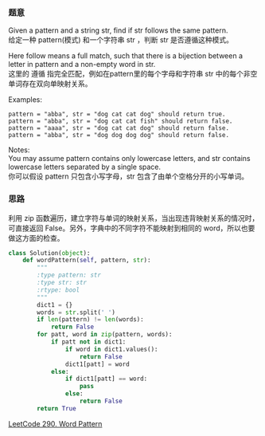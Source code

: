 ### 题意
Given a pattern and a string str, find if str follows the same pattern.  
给定一种 pattern(模式) 和一个字符串 str ，判断 str 是否遵循这种模式。

Here follow means a full match, such that there is a bijection between a letter in pattern and a non-empty word in str.  
这里的 遵循 指完全匹配，例如在pattern里的每个字母和字符串 str 中的每个非空单词存在双向单映射关系。

Examples:
```
pattern = "abba", str = "dog cat cat dog" should return true.
pattern = "abba", str = "dog cat cat fish" should return false.
pattern = "aaaa", str = "dog cat cat dog" should return false.
pattern = "abba", str = "dog dog dog dog" should return false.
```
Notes:  
You may assume pattern contains only lowercase letters, and str contains lowercase letters separated by a single space.  
你可以假设 pattern 只包含小写字母，str 包含了由单个空格分开的小写单词。 

### 思路
利用 zip 函数遍历，建立字符与单词的映射关系，当出现违背映射关系的情况时，可直接返回 False。另外，字典中的不同字符不能映射到相同的 word，所以也要做这方面的检查。
```python
class Solution(object):
    def wordPattern(self, pattern, str):
        """
        :type pattern: str
        :type str: str
        :rtype: bool
        """
        dict1 = {}
        words = str.split(' ')
        if len(pattern) != len(words):
            return False
        for patt, word in zip(pattern, words):
            if patt not in dict1:
                if word in dict1.values():
                    return False
                dict1[patt] = word
            else:
                if dict1[patt] == word:
                    pass
                else:
                    return False
        return True
```
[LeetCode 290. Word Pattern](https://leetcode.com/problems/word-pattern/description/)
